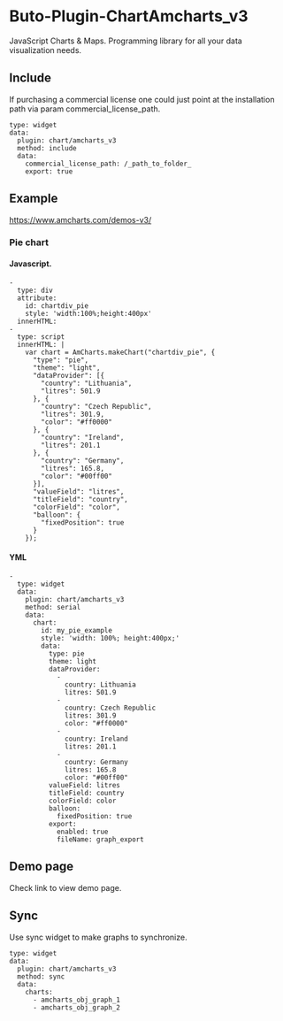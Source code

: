 # Buto-Plugin-ChartAmcharts_v3

JavaScript Charts & Maps. Programming library for all your data visualization needs.

## Include

If purchasing a commercial license one could just point at the installation path via param commercial_license_path.

```
type: widget
data:
  plugin: chart/amcharts_v3
  method: include
  data:
    commercial_license_path: /_path_to_folder_
    export: true
```

## Example

https://www.amcharts.com/demos-v3/

### Pie chart

#### Javascript.

```
-
  type: div
  attribute:
    id: chartdiv_pie
    style: 'width:100%;height:400px'
  innerHTML:
-
  type: script
  innerHTML: |
    var chart = AmCharts.makeChart("chartdiv_pie", {
      "type": "pie",
      "theme": "light",
      "dataProvider": [{
        "country": "Lithuania",
        "litres": 501.9
      }, {
        "country": "Czech Republic",
        "litres": 301.9,
        "color": "#ff0000"
      }, {
        "country": "Ireland",
        "litres": 201.1
      }, {
        "country": "Germany",
        "litres": 165.8,
        "color": "#00ff00"
      }],
      "valueField": "litres",
      "titleField": "country",
      "colorField": "color",
      "balloon": {
        "fixedPosition": true
      }
    });                  
```

#### YML

```
-
  type: widget
  data:
    plugin: chart/amcharts_v3
    method: serial
    data:
      chart:
        id: my_pie_example
        style: 'width: 100%; height:400px;'
        data:
          type: pie
          theme: light
          dataProvider:
            - 
              country: Lithuania
              litres: 501.9
            - 
              country: Czech Republic
              litres: 301.9
              color: "#ff0000"
            - 
              country: Ireland
              litres: 201.1
            - 
              country: Germany
              litres: 165.8
              color: "#00ff00"
          valueField: litres
          titleField: country
          colorField: color
          balloon:
            fixedPosition: true
          export:
            enabled: true
            fileName: graph_export
```

## Demo page

Check link to view demo page.

## Sync

Use sync widget to make graphs to synchronize.

```
type: widget
data:
  plugin: chart/amcharts_v3
  method: sync
  data:
    charts:
      - amcharts_obj_graph_1
      - amcharts_obj_graph_2
```
